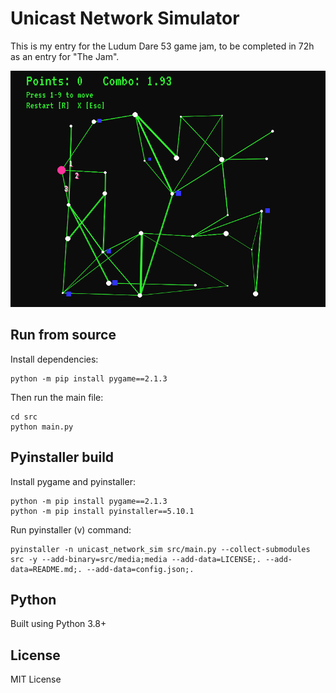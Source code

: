# Unicast Network Simulator

This is my entry for the Ludum Dare 53 game jam, to be completed in 72h as an entry for "The Jam".

![Gif of gameplay](src/media/gameplay.gif)

## Run from source

Install dependencies:

```
python -m pip install pygame==2.1.3
```

Then run the main file:

```
cd src
python main.py
```

## Pyinstaller build

Install pygame and pyinstaller:

```
python -m pip install pygame==2.1.3
python -m pip install pyinstaller==5.10.1
```

Run pyinstaller (v) command:
```
pyinstaller -n unicast_network_sim src/main.py --collect-submodules src -y --add-binary=src/media;media --add-data=LICENSE;. --add-data=README.md;. --add-data=config.json;.
```

## Python

Built using Python 3.8+

## License

MIT License
